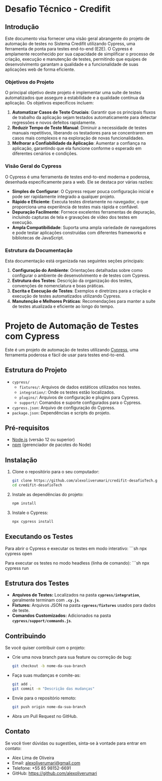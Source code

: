 # **Desafio Técnico - Credifit**

## Introdução

Este documento visa fornecer uma visão geral abrangente do projeto de automação de testes no Sistema Credifit utilizando Cypress, uma ferramenta de ponta para testes end-to-end (E2E). O Cypress é amplamente reconhecido por sua capacidade de simplificar o processo de criação, execução e manutenção de testes, permitindo que equipes de desenvolvimento garantam a qualidade e a funcionalidade de suas aplicações web de forma eficiente.

### **Objetivos do Projeto**

O principal objetivo deste projeto é implementar uma suíte de testes automatizados que assegure a estabilidade e a qualidade contínua da aplicação. Os objetivos específicos incluem:

1. **Automatizar Casos de Teste Cruciais**: Garantir que os principais fluxos de trabalho da aplicação sejam testados automaticamente para detectar regressões e novos defeitos rapidamente.
2. **Reduzir Tempo de Teste Manual**: Diminuir a necessidade de testes manuais repetitivos, liberando os testadores para se concentrarem em casos mais complexos e na exploração de novas funcionalidades.
3. **Melhorar a Confiabilidade da Aplicação**: Aumentar a confiança na aplicação, garantindo que ela funcione conforme o esperado em diferentes cenários e condições.

### **Visão Geral do Cypress**

O Cypress é uma ferramenta de testes end-to-end moderna e poderosa, desenhada especificamente para a web. Ele se destaca por várias razões:

- **Simples de Configurar**: O Cypress requer pouca configuração inicial e pode ser rapidamente integrado a qualquer projeto.
- **Rápido e Eficiente**: Executa testes diretamente no navegador, o que proporciona uma experiência de testes mais rápida e confiável.
- **Depuração Facilmente**: Fornece excelentes ferramentas de depuração, incluindo capturas de tela e gravações de vídeo dos testes em execução.
- **Ampla Compatibilidade**: Suporta uma ampla variedade de navegadores e pode testar aplicações construídas com diferentes frameworks e bibliotecas de JavaScript.

### **Estrutura da Documentação**

Esta documentação está organizada nas seguintes seções principais:

1. **Configuração do Ambiente**: Orientações detalhadas sobre como configurar o ambiente de desenvolvimento e de testes com Cypress.
2. **Estrutura dos Testes**: Descrição da organização dos testes, convenções de nomenclatura e boas práticas.
3. **Escrita e Execução de Testes**: Exemplos e diretrizes para a criação e execução de testes automatizados utilizando Cypress.
4. **Manutenção e Melhores Práticas**: Recomendações para manter a suíte de testes atualizada e eficiente ao longo do tempo.

# Projeto de Automação de Testes com Cypress

Este é um projeto de automação de testes utilizando [Cypress](https://www.cypress.io/), uma ferramenta poderosa e fácil de usar para testes end-to-end.

## Estrutura do Projeto

- `cypress/`
  - `fixtures/`: Arquivos de dados estáticos utilizados nos testes.
  - `integration/`: Onde os testes estão localizados.
  - `plugins/`: Arquivos de configuração e plugins para Cypress.
  - `support/`: Comandos e suporte configurados para o Cypress.
- `cypress.json`: Arquivo de configuração do Cypress.
- `package.json`: Dependências e scripts do projeto.

## Pré-requisitos

- [Node.js](https://nodejs.org/) (versão 12 ou superior)
- [npm](https://www.npmjs.com/) (gerenciador de pacotes do Node)

## Instalação

1. Clone o repositório para o seu computador:

    ```sh
    git clone https://github.com/alexoliverumari/credifit-desafioTech.git
    cd credifit-desafioTech

2. Instale as dependências do projeto:
    ```sh
    npm install

3. Instale o Cypress:
    ```sh
    npx cypress install

## Executando os Testes
Para abrir o Cypress e executar os testes em modo interativo:
    ```sh
    npx cypress open

Para executar os testes no modo headless (linha de comando):
    ```sh
    npx cypress run

## Estrutura dos Testes

- **Arquivos de Testes:** Localizados na pasta **`cypress/integration`**, geralmente terminam com **`.cy.js`**.
- **Fixtures:** Arquivos JSON na pasta **`cypress/fixtures`** usados para dados de teste.
- **Comandos Customizados:** Adicionados na pasta **`cypress/support/commands.js`**.

## Contribuindo
Se você quiser contribuir com o projeto:
- Crie uma nova branch para sua feature ou correção de bug:
    ```sh
    git checkout -b nome-da-sua-branch

- Faça suas mudanças e comite-as:
    ```sh
    git add .
    git commit -m "Descrição das mudanças"

- Envie para o repositório remoto:
    ```sh
    git push origin nome-da-sua-branch

- Abra um Pull Request no GitHub.

## Contato
Se você tiver dúvidas ou sugestões, sinta-se à vontade para entrar em contato:
- Alex Lima de Oliveira
- Email: alexoliverumari@gmail.com
- Telefone: +55 85 98152-6691
- GitHub: https://github.com/alexoliverumari